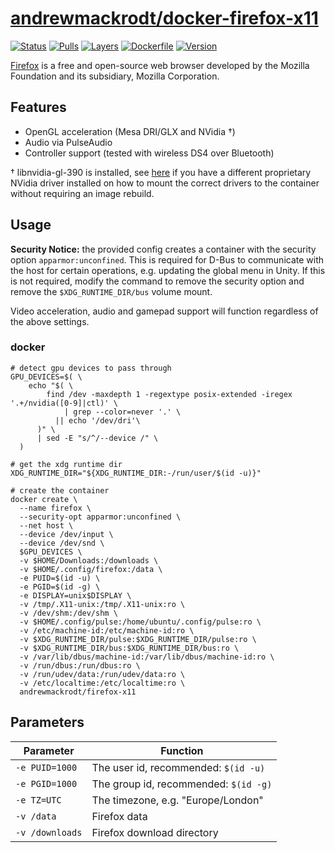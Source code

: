 # [andrewmackrodt/docker-firefox-x11](https://github.com/andrewmackrodt/dockerfiles/tree/master/firefox-x11)

[![Status](https://jenkins.mackrodt.io/buildStatus/icon?job=dockerfiles%2Ffirefox-x11)][status]
[![Pulls](https://img.shields.io/docker/pulls/andrewmackrodt/firefox-x11.svg)][pulls]
[![Layers](https://images.microbadger.com/badges/image/andrewmackrodt/firefox-x11.svg)][layers]
[![Dockerfile](https://img.shields.io/github/size/andrewmackrodt/dockerfiles/firefox-x11/Dockerfile.svg?label=dockerfile)][dockerfile]
[![Version](https://images.microbadger.com/badges/version/andrewmackrodt/firefox-x11.svg)][version]

[status]: https://jenkins.mackrodt.io/job/dockerfiles/job/firefox-x11/
[pulls]: https://hub.docker.com/r/andrewmackrodt/firefox-x11
[layers]: https://microbadger.com/images/andrewmackrodt/firefox-x11
[dockerfile]: https://github.com/andrewmackrodt/dockerfiles/blob/master/firefox-x11/Dockerfile
[version]: https://hub.docker.com/r/andrewmackrodt/firefox-x11/tags

[Firefox](https://www.mozilla.org/en-GB/firefox/new/) is a free and open-source
web browser developed by the Mozilla Foundation and its subsidiary, Mozilla
Corporation.

## Features

* OpenGL acceleration (Mesa DRI/GLX and NVidia †)
* Audio via PulseAudio
* Controller support (tested with wireless DS4 over Bluetooth)

† libnvidia-gl-390 is installed, see [here][gist] if you have a different
proprietary NVidia driver installed on how to mount the correct drivers to
the container without requiring an image rebuild.

[gist]: https://gist.github.com/andrewmackrodt/e5f9eaf63c9296db73901796bc46a3f8

## Usage

**Security Notice:** the provided config creates a container with the security
option `apparmor:unconfined`. This is required for D-Bus to communicate with
the host for certain operations, e.g. updating the global menu in Unity. If this
is not required, modify the command to remove the security option and remove
the `$XDG_RUNTIME_DIR/bus` volume mount.

Video acceleration, audio and gamepad support will function regardless of the
above settings.

### docker

```
# detect gpu devices to pass through
GPU_DEVICES=$( \
    echo "$( \
        find /dev -maxdepth 1 -regextype posix-extended -iregex '.+/nvidia([0-9]|ctl)' \
            | grep --color=never '.' \
          || echo '/dev/dri'\
      )" \
      | sed -E "s/^/--device /" \
  )

# get the xdg runtime dir
XDG_RUNTIME_DIR="${XDG_RUNTIME_DIR:-/run/user/$(id -u)}"

# create the container
docker create \
  --name firefox \
  --security-opt apparmor:unconfined \
  --net host \
  --device /dev/input \
  --device /dev/snd \
  $GPU_DEVICES \
  -v $HOME/Downloads:/downloads \
  -v $HOME/.config/firefox:/data \
  -e PUID=$(id -u) \
  -e PGID=$(id -g) \
  -e DISPLAY=unix$DISPLAY \
  -v /tmp/.X11-unix:/tmp/.X11-unix:ro \
  -v /dev/shm:/dev/shm \
  -v $HOME/.config/pulse:/home/ubuntu/.config/pulse:ro \
  -v /etc/machine-id:/etc/machine-id:ro \
  -v $XDG_RUNTIME_DIR/pulse:$XDG_RUNTIME_DIR/pulse:ro \
  -v $XDG_RUNTIME_DIR/bus:$XDG_RUNTIME_DIR/bus:ro \
  -v /var/lib/dbus/machine-id:/var/lib/dbus/machine-id:ro \
  -v /run/dbus:/run/dbus:ro \
  -v /run/udev/data:/run/udev/data:ro \
  -v /etc/localtime:/etc/localtime:ro \
  andrewmackrodt/firefox-x11
```

## Parameters

| Parameter | Function |
| --- | --- |
| `-e PUID=1000` | The user id, recommended: `$(id -u)` |
| `-e PGID=1000` | The group id, recommended: `$(id -g)` |
| `-e TZ=UTC` | The timezone, e.g. "Europe/London" |
| `-v /data` | Firefox data |
| `-v /downloads` | Firefox download directory |
